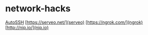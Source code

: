 # network-hacks

[AutoSSH](http://www.harding.motd.ca/autossh/)
[https://serveo.net/](serveo)
[https://ngrok.com/](ngrok)
[http://nip.io/](nip.io)
